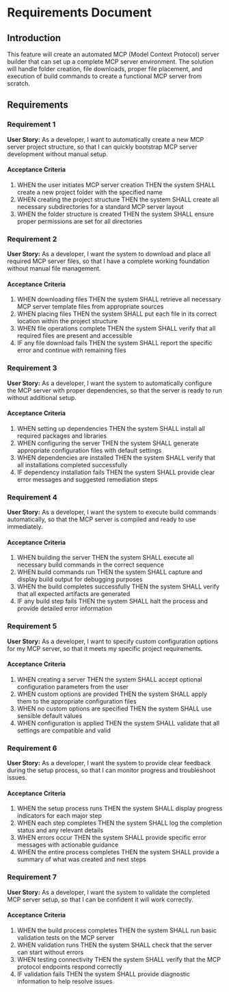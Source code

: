 # Requirements Document

## Introduction

This feature will create an automated MCP (Model Context Protocol) server builder that can set up a complete MCP server environment. The solution will handle folder creation, file downloads, proper file placement, and execution of build commands to create a functional MCP server from scratch.

## Requirements

### Requirement 1

**User Story:** As a developer, I want to automatically create a new MCP server project structure, so that I can quickly bootstrap MCP server development without manual setup.

#### Acceptance Criteria

1. WHEN the user initiates MCP server creation THEN the system SHALL create a new project folder with the specified name
2. WHEN creating the project structure THEN the system SHALL create all necessary subdirectories for a standard MCP server layout
3. WHEN the folder structure is created THEN the system SHALL ensure proper permissions are set for all directories

### Requirement 2

**User Story:** As a developer, I want the system to download and place all required MCP server files, so that I have a complete working foundation without manual file management.

#### Acceptance Criteria

1. WHEN downloading files THEN the system SHALL retrieve all necessary MCP server template files from appropriate sources
2. WHEN placing files THEN the system SHALL put each file in its correct location within the project structure
3. WHEN file operations complete THEN the system SHALL verify that all required files are present and accessible
4. IF any file download fails THEN the system SHALL report the specific error and continue with remaining files

### Requirement 3

**User Story:** As a developer, I want the system to automatically configure the MCP server with proper dependencies, so that the server is ready to run without additional setup.

#### Acceptance Criteria

1. WHEN setting up dependencies THEN the system SHALL install all required packages and libraries
2. WHEN configuring the server THEN the system SHALL generate appropriate configuration files with default settings
3. WHEN dependencies are installed THEN the system SHALL verify that all installations completed successfully
4. IF dependency installation fails THEN the system SHALL provide clear error messages and suggested remediation steps

### Requirement 4

**User Story:** As a developer, I want the system to execute build commands automatically, so that the MCP server is compiled and ready to use immediately.

#### Acceptance Criteria

1. WHEN building the server THEN the system SHALL execute all necessary build commands in the correct sequence
2. WHEN build commands run THEN the system SHALL capture and display build output for debugging purposes
3. WHEN the build completes successfully THEN the system SHALL verify that all expected artifacts are generated
4. IF any build step fails THEN the system SHALL halt the process and provide detailed error information

### Requirement 5

**User Story:** As a developer, I want to specify custom configuration options for my MCP server, so that it meets my specific project requirements.

#### Acceptance Criteria

1. WHEN creating a server THEN the system SHALL accept optional configuration parameters from the user
2. WHEN custom options are provided THEN the system SHALL apply them to the appropriate configuration files
3. WHEN no custom options are specified THEN the system SHALL use sensible default values
4. WHEN configuration is applied THEN the system SHALL validate that all settings are compatible and valid

### Requirement 6

**User Story:** As a developer, I want the system to provide clear feedback during the setup process, so that I can monitor progress and troubleshoot issues.

#### Acceptance Criteria

1. WHEN the setup process runs THEN the system SHALL display progress indicators for each major step
2. WHEN each step completes THEN the system SHALL log the completion status and any relevant details
3. WHEN errors occur THEN the system SHALL provide specific error messages with actionable guidance
4. WHEN the entire process completes THEN the system SHALL provide a summary of what was created and next steps

### Requirement 7

**User Story:** As a developer, I want the system to validate the completed MCP server setup, so that I can be confident it will work correctly.

#### Acceptance Criteria

1. WHEN the build process completes THEN the system SHALL run basic validation tests on the MCP server
2. WHEN validation runs THEN the system SHALL check that the server can start without errors
3. WHEN testing connectivity THEN the system SHALL verify that the MCP protocol endpoints respond correctly
4. IF validation fails THEN the system SHALL provide diagnostic information to help resolve issues